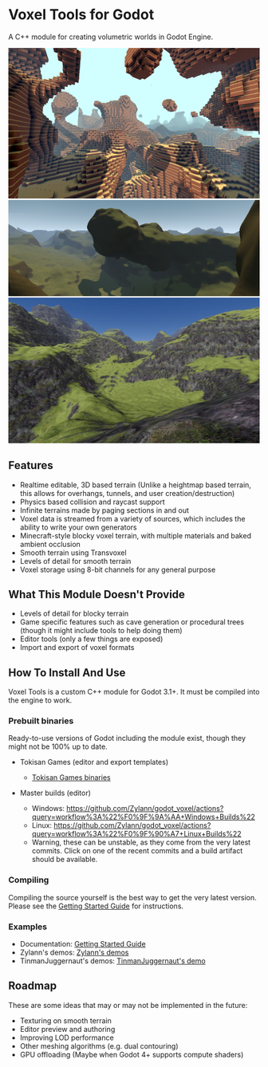 Voxel Tools for Godot
=========================

A C++ module for creating volumetric worlds in Godot Engine.

<img src="doc/images/blocky_screenshot.png" width="800" />
<img src="doc/images/smooth_screenshot.png" width="800" />
<img src="doc/images/textured-terrain.jpg" width="800" />

Features
---------------------------

- Realtime editable, 3D based terrain (Unlike a heightmap based terrain, this allows for overhangs, tunnels, and user creation/destruction)
- Physics based collision and raycast support
- Infinite terrains made by paging sections in and out
- Voxel data is streamed from a variety of sources, which includes the ability to write your own generators
- Minecraft-style blocky voxel terrain, with multiple materials and baked ambient occlusion
- Smooth terrain using Transvoxel
- Levels of detail for smooth terrain
- Voxel storage using 8-bit channels for any general purpose


What This Module Doesn't Provide
-----------------------------------

- Levels of detail for blocky terrain
- Game specific features such as cave generation or procedural trees (though it might include tools to help doing them)
- Editor tools (only a few things are exposed)
- Import and export of voxel formats


How To Install And Use
-------------------------

Voxel Tools is a custom C++ module for Godot 3.1+. It must be compiled into the engine to work.

### Prebuilt binaries

Ready-to-use versions of Godot including the module exist, though they might not be 100% up to date.

- Tokisan Games (editor and export templates)
    - [Tokisan Games binaries](http://tokisan.com/godot-binaries)

- Master builds (editor)
    - Windows: https://github.com/Zylann/godot_voxel/actions?query=workflow%3A%22%F0%9F%9A%AA+Windows+Builds%22
    - Linux: https://github.com/Zylann/godot_voxel/actions?query=workflow%3A%22%F0%9F%90%A7+Linux+Builds%22
    - Warning, these can be unstable, as they come from the very latest commits. Click on one of the recent commits and a build artifact should be available.


### Compiling

Compiling the source yourself is the best way to get the very latest version.
Please see the [Getting Started Guide](doc/01_get-started.md) for instructions.


### Examples

- Documentation: [Getting Started Guide](doc/01_get-started.md)
- Zylann's demos: [Zylann's demos](https://github.com/Zylann/voxelgame)
- TinmanJuggernaut's demos: [TinmanJuggernaut's demo](https://github.com/tinmanjuggernaut/voxelgame)


Roadmap
---------

These are some ideas that may or may not be implemented in the future:

* Texturing on smooth terrain
* Editor preview and authoring
* Improving LOD performance
* Other meshing algorithms (e.g. dual contouring)
* GPU offloading (Maybe when Godot 4+ supports compute shaders)
